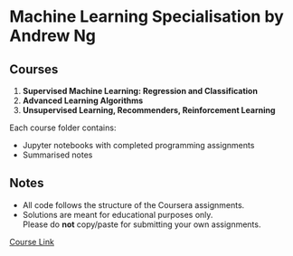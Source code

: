 # Machine Learning Specialisation by Andrew Ng

## Courses

1. **Supervised Machine Learning: Regression and Classification**
2. **Advanced Learning Algorithms**
3. **Unsupervised Learning, Recommenders, Reinforcement Learning**

Each course folder contains:
-  Jupyter notebooks with completed programming assignments
-  Summarised notes

## Notes

- All code follows the structure of the Coursera assignments.
- Solutions are meant for educational purposes only.  
  Please do **not** copy/paste for submitting your own assignments.

[Course Link](https://www.coursera.org/specializations/machine-learning-introduction)
